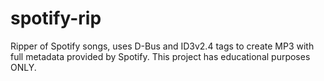 # spotify-rip
Ripper of Spotify songs, uses D-Bus and ID3v2.4 tags to create MP3 with full metadata provided by Spotify. This project has educational purposes ONLY.
